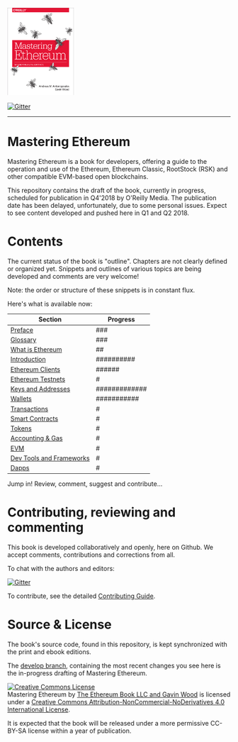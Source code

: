 ![Mastering Ethereum Cover](images/cover_thumb.png)

[![Gitter](https://github.com/ethereumbook/ethereumbook/blob/develop/images/chat-on-gitter.svg)](https://gitter.im/ethereumbook/Lobby)

<hr/>

# Mastering Ethereum

Mastering Ethereum is a book for developers, offering a guide to the operation and use of the Ethereum, Ethereum Classic, RootStock (RSK) and other compatible EVM-based open blockchains.

This repository contains the draft of the book, currently in progress, scheduled for publication in Q4'2018 by O'Reilly Media. The publication date has been delayed, unfortunately, due to some personal issues. Expect to see content developed and pushed here in Q1 and Q2 2018.

# Contents

The current status of the book is "outline". Chapters are not clearly defined or organized yet. Snippets and outlines of various topics are being developed and comments are very welcome!

Note: the order or structure of these snippets is in constant flux.

Here's what is available now:

| Section | Progress |
|-------|------|
| [Preface](preface.asciidoc) | ### |
| [Glossary](glossary.asciidoc) | ### |
| [What is Ethereum](what-is.asciidoc) | ## |
| [Introduction](intro.asciidoc) | ########## |
| [Ethereum Clients](clients.asciidoc) | ###### |
| [Ethereum Testnets](ethereum-testnets.asciidoc) | # |
| [Keys and Addresses](keys-addresses.asciidoc) | ############# |
| [Wallets](wallets.asciidoc) | ########### |
| [Transactions](transactions.asciidoc) | # |
| [Smart Contracts](smart-contracts.asciidoc) | # |
| [Tokens](tokens.asciidoc) | # |
| [Accounting & Gas](gas.asciidoc) | # |
| [EVM](evm.asciidoc) | # |
| [Dev Tools and Frameworks](dev-tools.asciidoc) | # |
| [Dapps](dapps.asciidoc) | # |

Jump in! Review, comment, suggest and contribute...

# Contributing, reviewing and commenting

This book is developed collaboratively and openly, here on Github. We accept comments, contributions and corrections from all.

To chat with the authors and editors:


[![Gitter](https://github.com/ethereumbook/ethereumbook/blob/develop/images/chat-on-gitter.svg)](https://gitter.im/ethereumbook/Lobby)

To contribute, see the detailed [Contributing Guide](CONTRIBUTE.md).

# Source & License

The book's source code, found in this repository, is kept synchronized with the print and ebook editions.

The [develop branch](https://github.com/ethereumbook/ethereumbook/tree/develop), containing the most recent changes you see here is the in-progress drafting of Mastering Ethereum.

<a rel="license" href="http://creativecommons.org/licenses/by-nc-nd/4.0/"><img alt="Creative Commons License" style="border-width:0" src="https://i.creativecommons.org/l/by-nc-nd/4.0/88x31.png" /></a><br /><span xmlns:dct="http://purl.org/dc/terms/" property="dct:title">Mastering Ethereum</span> by <a xmlns:cc="http://creativecommons.org/ns#" href="https://antonopoulos.com/" property="cc:attributionName" rel="cc:attributionURL">The Ethereum Book LLC and Gavin Wood</a> is licensed under a <a rel="license" href="http://creativecommons.org/licenses/by-nc-nd/4.0/">Creative Commons Attribution-NonCommercial-NoDerivatives 4.0 International License</a>.

It is expected that the book will be released under a more permissive CC-BY-SA license within a year of publication.
